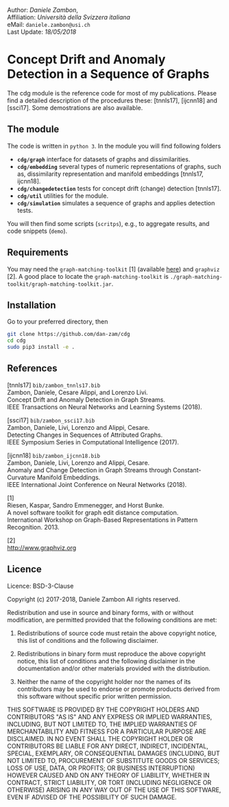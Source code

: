 Author: *Daniele Zambon*,  
Affiliation: *Università della Svizzera italiana*  
eMail: `daniele.zambon@usi.ch`  
Last Update: *18/05/2018*   


# Concept Drift and Anomaly Detection in a Sequence of Graphs

The cdg module is the reference code for most of my publications. 
Please find a detailed description of the procedures these: [tnnls17], [ijcnn18] and [ssci17]. Some demostrations are also available.


## The module

The code is written in `python 3`. 
In the module you will find following folders
* **`cdg/graph`** interface for datasets of graphs and dissimilarities.
* **`cdg/embedding`** several types of numeric representations of graphs, such as, dissimilarity representation and manifold embeddings [tnnls17, ijcnn18]. 
* **`cdg/changedetection`** tests for concept drift (change) detection [tnnls17].
* **`cdg/util`** utilities for the module.
* **`cdg/simulation`** simulates a sequence of graphs and applies detection tests.

You will then find some scripts (`scritps`), e.g., to aggregate results, and code snippets (`demo`).


## Requirements 

You may need the `graph-matching-toolkit` [1] (available [here](https://github.com/dan-zam/graph-matching-toolkit)) and `graphviz` [2].
A good place to locate the `graph-matching-toolkit` is `./graph-matching-toolkit/graph-matching-toolkit.jar`.

## Installation

Go to your preferred directory, then 
```bash
git clone https://github.com/dan-zam/cdg
cd cdg
sudo pip3 install -e .
```

## References

[tnnls17] `bib/zambon_tnnls17.bib`  
  Zambon, Daniele, Cesare Alippi, and Lorenzo Livi.  
  Concept Drift and Anomaly Detection in Graph Streams.  
  IEEE Transactions on Neural Networks and Learning Systems (2018).  

[ssci17] `bib/zambon_ssci17.bib`  
  Zambon, Daniele, Livi, Lorenzo and Alippi, Cesare.   
  Detecting Changes in Sequences of Attributed Graphs.  
  IEEE Symposium Series in Computational Intelligence (2017).  

[ijcnn18] `bib/zambon_ijcnn18.bib`  
  Zambon, Daniele, Livi, Lorenzo and Alippi, Cesare.  
  Anomaly and Change Detection in Graph Streams through Constant-Curvature Manifold Embeddings.  
  IEEE International Joint Conference on Neural Networks (2018).  

[1]  
  Riesen, Kaspar, Sandro Emmenegger, and Horst Bunke.   
  A novel software toolkit for graph edit distance computation.  
  International Workshop on Graph-Based Representations in Pattern   Recognition. 2013.

[2]   
http://www.graphviz.org   


## Licence

Licence: BSD-3-Clause

Copyright (c) 2017-2018, Daniele Zambon
All rights reserved.

Redistribution and use in source and binary forms, with or without modification, are permitted provided that the following conditions are met:

1. Redistributions of source code must retain the above copyright notice, this list of conditions and the following disclaimer.

2. Redistributions in binary form must reproduce the above copyright notice, this list of conditions and the following disclaimer in the documentation and/or other materials provided with the distribution.

3. Neither the name of the copyright holder nor the names of its contributors may be used to endorse or promote products derived from this software without specific prior written permission.

THIS SOFTWARE IS PROVIDED BY THE COPYRIGHT HOLDERS AND CONTRIBUTORS "AS IS" AND ANY EXPRESS OR IMPLIED WARRANTIES, INCLUDING, BUT NOT LIMITED TO, THE IMPLIED WARRANTIES OF MERCHANTABILITY AND FITNESS FOR A PARTICULAR PURPOSE ARE DISCLAIMED. IN NO EVENT SHALL THE COPYRIGHT HOLDER OR CONTRIBUTORS BE LIABLE FOR ANY DIRECT, INDIRECT, INCIDENTAL, SPECIAL, EXEMPLARY, OR CONSEQUENTIAL DAMAGES (INCLUDING, BUT NOT LIMITED TO, PROCUREMENT OF SUBSTITUTE GOODS OR SERVICES; LOSS OF USE, DATA, OR PROFITS; OR BUSINESS INTERRUPTION) HOWEVER CAUSED AND ON ANY THEORY OF LIABILITY, WHETHER IN CONTRACT, STRICT LIABILITY, OR TORT (INCLUDING NEGLIGENCE OR OTHERWISE) ARISING IN ANY WAY OUT OF THE USE OF THIS SOFTWARE, EVEN IF ADVISED OF THE POSSIBILITY OF SUCH DAMAGE.

